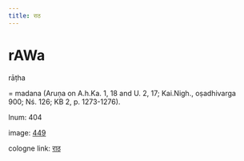 ```yaml
---
title: राठ
---
```


# rAWa

rāṭha  <div n="P" />= madana (Aruṇa on A.h.Ka. 1, 18 and U. 2, 17; Kai.Nigh., oṣadhivarga <div n="lb" />900; Nś. 126; KB 2, p. 1273-1276).

lnum: 404

image: [449](https://www.sanskrit-lexicon.uni-koeln.de/scans/csl-apidev/servepdf.php?dict=snp&page=449)

cologne link: [राठ](https://sanskrit-lexicon.uni-koeln.de/scans/csl-apidev/getword.php?dict=snp&key=राठ)

